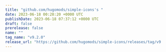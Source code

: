 ```yaml
---
title: "github.com/hugomods/simple-icons's "
date: 2023-06-18 00:28:20 +0000 UTC
publishDate: 2023-06-18 07:37:12 +0000 UTC
draft: false
prerelease: false
name: ""
tag_name: "v9.2.0"
release_url: "https://github.com/hugomods/simple-icons/releases/tag/v9.2.0"
---
```



